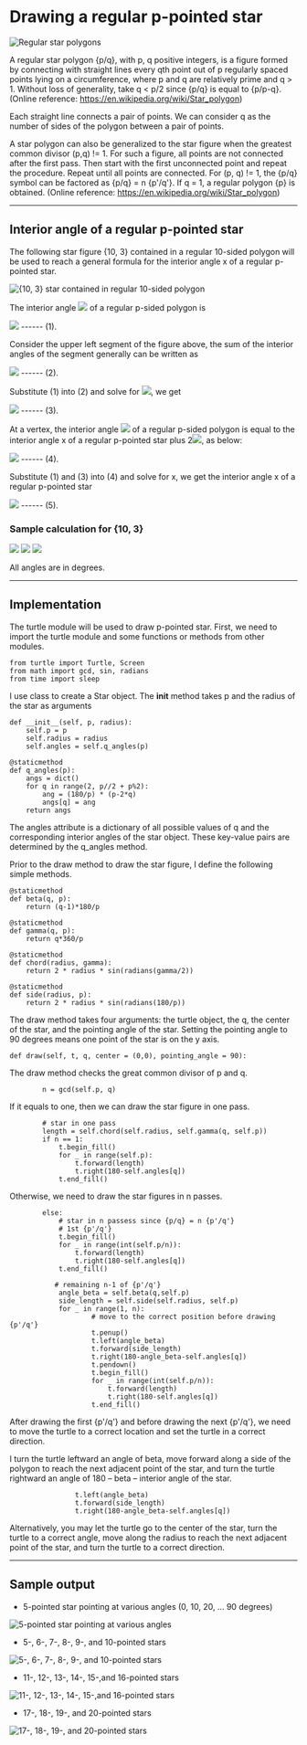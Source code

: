 # Drawing a regular p-pointed star

![Regular star polygons](https://github.com/liawhs/p-pointed-star/blob/main/readme-imgs/Regular_star_polygons.png)


A regular star polygon {p/q}, with p, q positive integers, is a figure formed by connecting with straight lines every qth point out of p regularly spaced points lying on a circumference, where p and q are relatively prime and q > 1. Without loss of generality, take q < p/2 since {p/q} is equal to {p/p-q}. (Online reference: https://en.wikipedia.org/wiki/Star_polygon) 


Each straight line connects a pair of points. We can consider q as the number of sides of the polygon between a pair of points.


A star polygon can also be generalized to the star figure when the greatest common divisor (p,q) != 1. For such a figure, all points are not connected after the first pass. Then start with the first unconnected point and repeat the procedure. Repeat until all points are connected. For (p, q) != 1, the {p/q} symbol can be factored as {p/q} = n {p'/q'}. If q = 1, a regular polygon {p} is obtained. (Online reference: https://en.wikipedia.org/wiki/Star_polygon)


---
## Interior angle of a regular p-pointed star
The following star figure {10, 3} contained in a regular 10-sided polygon will be used to reach a general formula for the interior angle x of a regular p-pointed star.


![{10, 3} star contained in regular 10-sided polygon](https://github.com/liawhs/p-pointed-star/blob/main/readme-imgs/%7B10%2C3%7D_star_contained_n_regular_10-sided_polygon.png)


The interior angle <img src="https://render.githubusercontent.com/render/math?math=\alpha"> of a regular p-sided polygon is

<img src="https://render.githubusercontent.com/render/math?math=\alpha = {180\times(p-2)}/{p}">  ------  (1).


Consider the upper left segment of the figure above, the sum of the interior angles of the segment generally can be written as

<img src="https://render.githubusercontent.com/render/math?math=(q-1)\alpha \%2B 2\beta=180(q-1)">  ------  (2).


Substitute (1) into (2) and solve for <img src="https://render.githubusercontent.com/render/math?math=\beta">, we get

<img src="https://render.githubusercontent.com/render/math?math=\beta = \frac{180}{p}(q-1)">  ------  (3).


At a vertex, the interior angle <img src="https://render.githubusercontent.com/render/math?math=\alpha"> of a regular p-sided polygon is equal to the interior angle x of a regular p-pointed star plus 2<img src="https://render.githubusercontent.com/render/math?math=\beta">, as below:

<img src="https://render.githubusercontent.com/render/math?math=\alpha = x \%2B 2\beta">  ------  (4).


Substitute (1) and (3) into (4) and solve for x, we get the interior angle x of a regular p-pointed star

<img src="https://render.githubusercontent.com/render/math?math=\large x = \frac{180}{p}[p - 2q]">  ------  (5).



### Sample calculation for {10, 3}

<img src="https://render.githubusercontent.com/render/math?math=\alpha  = {180\times(p-2)}/{p} = {180\times(10-2)}/{10} = 144">


<img src="https://render.githubusercontent.com/render/math?math=\beta = 180(q -1)/p = 180(2)/10 = 36">


<img src="https://render.githubusercontent.com/render/math?math=x = \frac{180}{p}[p-2q] = \frac{180}{10}[10-2(3)] = 72">


All angles are in degrees.



---
## Implementation

The turtle module will be used to draw p-pointed star. First, we need to import the turtle module and some functions or methods from other modules.

```
from turtle import Turtle, Screen 
from math import gcd, sin, radians
from time import sleep 
``` 
  
       
I use class to create a Star object. The __init__ method takes p and the radius of the star as arguments

    def __init__(self, p, radius):
        self.p = p
        self.radius = radius
        self.angles = self.q_angles(p)

    @staticmethod    
    def q_angles(p):
        angs = dict()
        for q in range(2, p//2 + p%2):
            ang = (180/p) * (p-2*q)
            angs[q] = ang
        return angs


The angles attribute is a dictionary of all possible values of q and the corresponding interior angles of the star object. These key-value pairs are determined by the q_angles method.


Prior to the draw method to draw the star figure, I define the following simple methods.

    @staticmethod
    def beta(q, p):
        return (q-1)*180/p

    @staticmethod
    def gamma(q, p):
        return q*360/p

    @staticmethod
    def chord(radius, gamma):
        return 2 * radius * sin(radians(gamma/2))

    @staticmethod
    def side(radius, p):
        return 2 * radius * sin(radians(180/p))


The draw method takes four arguments: the turtle object, the q, the center of the star, and the pointing angle of the star. Setting the pointing angle to 90 degrees means one point of the star is on the y axis.

    def draw(self, t, q, center = (0,0), pointing_angle = 90):

The draw method checks the great common divisor of p and q. 
```
        n = gcd(self.p, q)
```

If it equals to one, then we can draw the star figure in one pass.
```
        # star in one pass
        length = self.chord(self.radius, self.gamma(q, self.p))
        if n == 1:
            t.begin_fill()
            for _ in range(self.p):
                t.forward(length)
                t.right(180-self.angles[q])
            t.end_fill() 
```

Otherwise, we need to draw the star figures in n passes.
```
        else:
            # star in n passess since {p/q} = n {p'/q'}
            # 1st {p'/q'}
            t.begin_fill()
            for _ in range(int(self.p/n)):
                t.forward(length)
                t.right(180-self.angles[q])
            t.end_fill() 

           # remaining n-1 of {p'/q'}
            angle_beta = self.beta(q,self.p)
            side_length = self.side(self.radius, self.p)
            for _ in range(1, n):
                    # move to the correct position before drawing {p'/q'}
                    t.penup()
                    t.left(angle_beta)
                    t.forward(side_length)
                    t.right(180-angle_beta-self.angles[q])
                    t.pendown()
                    t.begin_fill()
                    for _ in range(int(self.p/n)):
                        t.forward(length)
                        t.right(180-self.angles[q])
                    t.end_fill()         
```

After drawing the first {p'/q'} and before drawing the next {p'/q'}, we need to move the turtle to a correct location and set the turtle in a correct direction. 

I turn the turtle leftward an angle of beta, move forward along a side of the polygon to reach the next adjacent point of the star, and turn the turtle rightward an angle of 180 – beta – interior angle of the star.

                    t.left(angle_beta)
                    t.forward(side_length)
                    t.right(180-angle_beta-self.angles[q])


Alternatively, you may let the turtle go to the center of the star, turn the turtle to a correct angle, move along the radius to reach the next adjacent point of the star, and turn the turtle to a correct direction.

---
## Sample output

 - 5-pointed star pointing at various angles (0, 10, 20, ... 90 degrees)
 
 
 ![5-pointed star pointing at various angles](https://github.com/liawhs/p-pointed-star/blob/main/readme-imgs/5-pointed%20star%20pointing%20at%20various%20angles.png)


 - 5-, 6-, 7-, 8-, 9-, and 10-pointed stars


 ![5-, 6-, 7-, 8-, 9-, and 10-pointed stars](https://github.com/liawhs/p-pointed-star/blob/main/readme-imgs/5%20to%2010-pointed%20stars.png)


 - 11-, 12-, 13-, 14-, 15-,and 16-pointed stars


 ![11-, 12-, 13-, 14-, 15-,and 16-pointed stars](https://github.com/liawhs/p-pointed-star/blob/main/readme-imgs/11%20to%2016-pointed%20stars.png)


 - 17-, 18-, 19-, and 20-pointed stars


 ![17-, 18-, 19-, and 20-pointed stars](https://github.com/liawhs/p-pointed-star/blob/main/readme-imgs/17%20to%2020-pointed%20stars.png)
